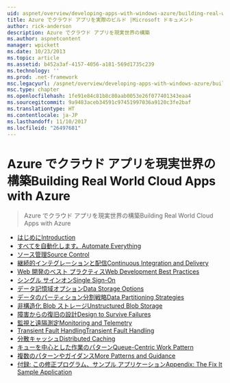 ```yaml
---
uid: aspnet/overview/developing-apps-with-windows-azure/building-real-world-cloud-apps-with-windows-azure/index
title: Azure でクラウド アプリを実際のビルド |Microsoft ドキュメント
author: rick-anderson
description: Azure でクラウド アプリを現実世界の構築
ms.author: aspnetcontent
manager: wpickett
ms.date: 10/23/2013
ms.topic: article
ms.assetid: b452a3af-4157-4056-a181-569d1735c239
ms.technology: ''
ms.prod: .net-framework
msc.legacyurl: /aspnet/overview/developing-apps-with-windows-azure/building-real-world-cloud-apps-with-windows-azure
msc.type: chapter
ms.openlocfilehash: 1fe91e84c81b8c80aab0053e26f077401343eaa4
ms.sourcegitcommit: 9a9483aceb34591c97451997036a9120c3fe2baf
ms.translationtype: HT
ms.contentlocale: ja-JP
ms.lasthandoff: 11/10/2017
ms.locfileid: "26497681"
---
```

<a name="building-real-world-cloud-apps-with-azure"></a><span data-ttu-id="a0c24-103">Azure でクラウド アプリを現実世界の構築</span><span class="sxs-lookup"><span data-stu-id="a0c24-103">Building Real World Cloud Apps with Azure</span></span>
====================
> <span data-ttu-id="a0c24-104">Azure でクラウド アプリを現実世界の構築</span><span class="sxs-lookup"><span data-stu-id="a0c24-104">Building Real World Cloud Apps with Azure</span></span>


- [<span data-ttu-id="a0c24-105">はじめに</span><span class="sxs-lookup"><span data-stu-id="a0c24-105">Introduction</span></span>](introduction.md)
- [<span data-ttu-id="a0c24-106">すべてを自動化します。</span><span class="sxs-lookup"><span data-stu-id="a0c24-106">Automate Everything</span></span>](automate-everything.md)
- [<span data-ttu-id="a0c24-107">ソース管理</span><span class="sxs-lookup"><span data-stu-id="a0c24-107">Source Control</span></span>](source-control.md)
- [<span data-ttu-id="a0c24-108">継続的インテグレーションと配信</span><span class="sxs-lookup"><span data-stu-id="a0c24-108">Continuous Integration and Delivery</span></span>](continuous-integration-and-continuous-delivery.md)
- [<span data-ttu-id="a0c24-109">Web 開発のベスト プラクティス</span><span class="sxs-lookup"><span data-stu-id="a0c24-109">Web Development Best Practices</span></span>](web-development-best-practices.md)
- [<span data-ttu-id="a0c24-110">シングル サインオン</span><span class="sxs-lookup"><span data-stu-id="a0c24-110">Single Sign-On</span></span>](single-sign-on.md)
- [<span data-ttu-id="a0c24-111">データ記憶域オプション</span><span class="sxs-lookup"><span data-stu-id="a0c24-111">Data Storage Options</span></span>](data-storage-options.md)
- [<span data-ttu-id="a0c24-112">データのパーティション分割戦略</span><span class="sxs-lookup"><span data-stu-id="a0c24-112">Data Partitioning Strategies</span></span>](data-partitioning-strategies.md)
- [<span data-ttu-id="a0c24-113">非構造化 Blob ストレージ</span><span class="sxs-lookup"><span data-stu-id="a0c24-113">Unstructured Blob Storage</span></span>](unstructured-blob-storage.md)
- [<span data-ttu-id="a0c24-114">障害からの復旧の設計</span><span class="sxs-lookup"><span data-stu-id="a0c24-114">Design to Survive Failures</span></span>](design-to-survive-failures.md)
- [<span data-ttu-id="a0c24-115">監視と遠隔測定</span><span class="sxs-lookup"><span data-stu-id="a0c24-115">Monitoring and Telemetry</span></span>](monitoring-and-telemetry.md)
- [<span data-ttu-id="a0c24-116">Transient Fault Handling</span><span class="sxs-lookup"><span data-stu-id="a0c24-116">Transient Fault Handling</span></span>](transient-fault-handling.md)
- [<span data-ttu-id="a0c24-117">分散キャッシュ</span><span class="sxs-lookup"><span data-stu-id="a0c24-117">Distributed Caching</span></span>](distributed-caching.md)
- [<span data-ttu-id="a0c24-118">キューを中心とした作業のパターン</span><span class="sxs-lookup"><span data-stu-id="a0c24-118">Queue-Centric Work Pattern</span></span>](queue-centric-work-pattern.md)
- [<span data-ttu-id="a0c24-119">複数のパターンやガイダンス</span><span class="sxs-lookup"><span data-stu-id="a0c24-119">More Patterns and Guidance</span></span>](more-patterns-and-guidance.md)
- [<span data-ttu-id="a0c24-120">付録: この修正プログラム、サンプル アプリケーション</span><span class="sxs-lookup"><span data-stu-id="a0c24-120">Appendix: The Fix It Sample Application</span></span>](the-fix-it-sample-application.md)
